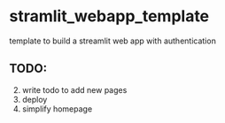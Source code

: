 # stramlit_webapp_template
template to build a streamlit web app with authentication


## TODO:
2. write todo to add new pages
3. deploy
4. simplify homepage